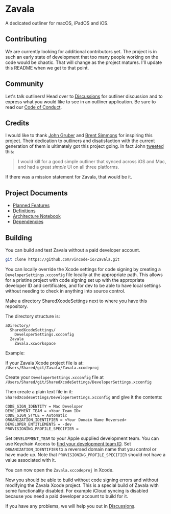 # Zavala

A dedicated outliner for macOS, iPadOS and iOS.

## Contributing

We are currently looking for additional contributors yet. The project is in such an early state of development
that too many people working on the code would be chaotic. That will change as the project matures. I'll update
this README when we get to that point.

## Community

Let's talk outliners! Head over to [Discussions](https://github.com/vincode-io/Zavala/discussions) for outliner discussion and to express what you would like to see in an outliner application. Be sure to read our [Code of Conduct](/documentation/CodeOfConduct.md).

## Credits

I would like to thank [John Gruber](https://daringfireball.net) and [Brent Simmons](https://inessential.com)
for inspiring this project. Their dedication to outliners and disatisfaction with the current generation of
them is ultimately got this project going.  In fact John [tweeted](https://twitter.com/gruber/status/1277329886080905219) this:

> I would kill for a good simple outliner that synced across iOS and Mac, and had a great *simple* UI on all three platforms.

If there was a mission statement for Zavala, that would be it.

## Project Documents

* [Planned Features](https://github.com/vincode-io/Zavala/wiki/Planned-Features)
* [Definitions](https://github.com/vincode-io/Zavala/wiki/Definitions)
* [Architecture Notebook](https://github.com/vincode-io/Zavala/wiki/Architecture-Notebook)
* [Dependencies](https://github.com/vincode-io/Zavala/wiki/Dependencies)

## Building

You can build and test Zavala without a paid developer account.

```bash
git clone https://github.com/vincode-io/Zavala.git
```

You can locally override the Xcode settings for code signing
by creating a `DeveloperSettings.xcconfig` file locally at the appropriate path.
This allows for a pristine project with code signing set up with the appropriate
developer ID and certificates, and for dev to be able to have local settings
without needing to check in anything into source control.

Make a directory SharedXcodeSettings next to where you have this repository.

The directory structure is:

```
aDirectory/
  SharedXcodeSettings/
    DeveloperSettings.xcconfig
  Zavala
    Zavala.xcworkspace
```
Example:

If your Zavala Xcode project file is at:
`/Users/Shared/git/Zavala/Zavala.xcodeproj`

Create your `DeveloperSettings.xcconfig` file at
`/Users/Shared/git/SharedXcodeSettings/DeveloperSettings.xcconfig`

Then create a plain text file in it: `SharedXcodeSettings/DeveloperSettings.xcconfig` and
give it the contents:

```
CODE_SIGN_IDENTITY = Mac Developer
DEVELOPMENT_TEAM = <Your Team ID>
CODE_SIGN_STYLE = Automatic
ORGANIZATION_IDENTIFIER = <Your Domain Name Reversed>
DEVELOPER_ENTITLEMENTS = -dev
PROVISIONING_PROFILE_SPECIFIER =
```

Set `DEVELOPMENT_TEAM` to your Apple supplied development team.  You can use Keychain
Access to [find your development team ID](/documentation/FindingYourDevelopmentTeamID.md).
Set `ORGANIZATION_IDENTIFIER` to a reversed domain name that you control or have made up.
Note that `PROVISIONING_PROFILE_SPECIFIER` should not have a value associated with it.

You can now open the `Zavala.xccodeproj` in Xcode.

Now you should be able to build without code signing errors and without modifying
the Zavala Xcode project.  This is a special build of Zavala with some
functionality disabled.  For example iCloud syncing is disabled because you need
a paid developer account to build for it.

If you have any problems, we will help you out in [Discussions](https://github.com/vincode-io/Zavala/discussions).
